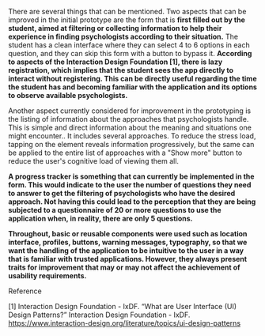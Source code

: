 There are several things that can be mentioned. Two aspects that can be improved in the initial prototype are the form that is **first filled out by the student, aimed at filtering or collecting information to help their experience in finding psychologists according to their situation.** The student has a clean interface where they can select 4 to 6 options in each question, and they can skip this form with a button to bypass it. **According to aspects of the Interaction Design Foundation [1], there is lazy registration, which implies that the student sees the app directly to interact without registering. This can be directly useful regarding the time the student has and becoming familiar with the application and its options to observe available psychologists.**

Another aspect currently considered for improvement in the prototyping is the listing of information about the approaches that psychologists handle. This is simple and direct information about the meaning and situations one might encounter.. It includes several approaches. To reduce the stress load, tapping on the element reveals information progressively, but the same can be applied to the entire list of approaches with a "Show more" button to reduce the user's cognitive load of viewing them all.

**A progress tracker is something that can currently be implemented in the form. This would indicate to the user the number of questions they need to answer to get the filtering of psychologists who have the desired approach. Not having this could lead to the perception that they are being subjected to a questionnaire of 20 or more questions to use the application when, in reality, there are only 5 questions.**

**Throughout, basic or reusable components were used such as location interface, profiles, buttons, warning messages, typography, so that we want the handling of the application to be intuitive to the user in a way that is familiar with trusted applications. However, they always present traits for improvement that may or may not affect the achievement of usability requirements.**

Reference

[1] Interaction Design Foundation - IxDF. “What are User Interface (UI) Design Patterns?” Interaction Design Foundation - IxDF. https://www.interaction-design.org/literature/topics/ui-design-patterns 